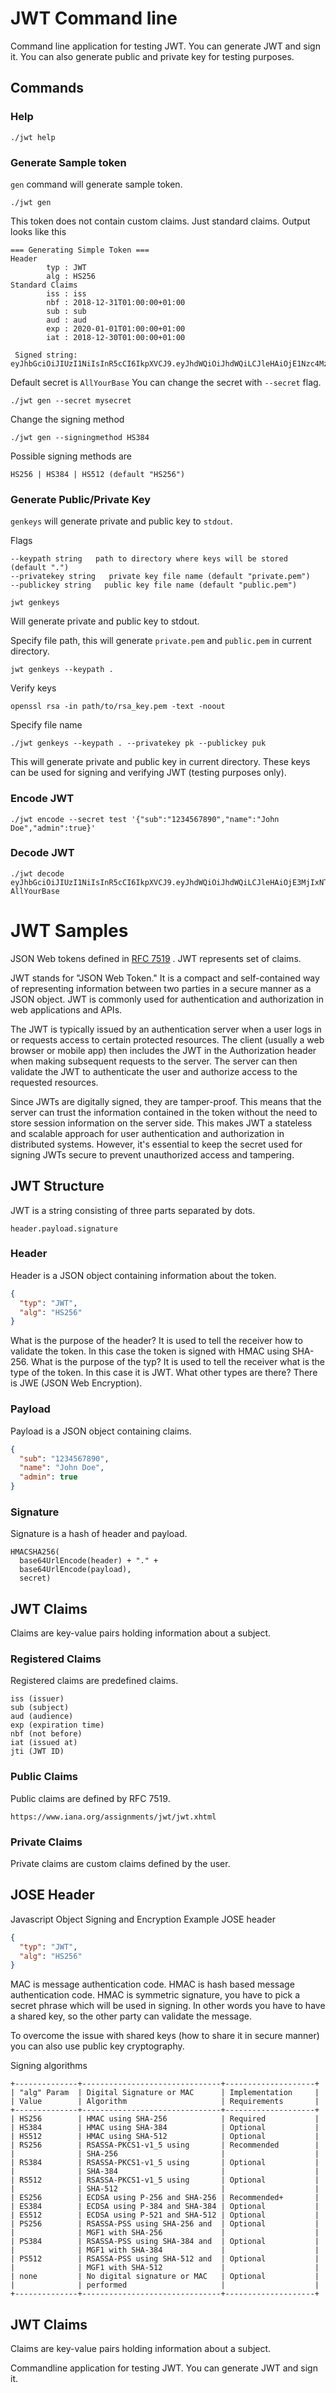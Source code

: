 # JWT Command line

Command line application for testing JWT. You can generate JWT and sign it.
You can also generate public and private key for testing purposes.
## Commands
### Help
```shell
./jwt help
```

### Generate Sample token

`gen` command will generate sample token.
```shell
./jwt gen 
```
This token does not contain custom claims. Just standard
claims. Output looks like this

```
=== Generating Simple Token ===
Header
        typ : JWT 
        alg : HS256 
Standard Claims
        iss : iss 
        nbf : 2018-12-31T01:00:00+01:00 
        sub : sub 
        aud : aud 
        exp : 2020-01-01T01:00:00+01:00 
        iat : 2018-12-30T01:00:00+01:00 

 Signed string: 
eyJhbGciOiJIUzI1NiIsInR5cCI6IkpXVCJ9.eyJhdWQiOiJhdWQiLCJleHAiOjE1Nzc4MzY4MDAsImlhdCI6MTU0NjEyODAwMCwiaXNzIjoiaXNzIiwibmJmIjoxNTQ2MjE0NDAwLCJzdWIiOiJzdWIifQ.vE5HikL25S3CUEuOEE9_GhcOtaXTsS5PSURVeR880iM
```
Default secret is `AllYourBase`
You can change the secret with `--secret` flag.
```shell
./jwt gen --secret mysecret
```

Change the signing method
```shell
./jwt gen --signingmethod HS384
```

Possible signing methods are
```
HS256 | HS384 | HS512 (default "HS256")
```


### Generate Public/Private Key
`genkeys` will generate private and public key to `stdout`.

Flags
```
--keypath string   path to directory where keys will be stored (default ".")
--privatekey string   private key file name (default "private.pem")
--publickey string   public key file name (default "public.pem")

```

```shell
jwt genkeys
```
Will generate private and public key to stdout.

Specify file path, this will generate `private.pem` and `public.pem` in current directory.
```shell
jwt genkeys --keypath .
```

Verify keys
```shell
openssl rsa -in path/to/rsa_key.pem -text -noout
```

Specify file name
```shell
./jwt genkeys --keypath . --privatekey pk --publickey puk
```

This will generate private and public key in current directory.
These keys can be used for signing and verifying JWT (testing purposes only).


### Encode JWT

```shell
./jwt encode --secret test '{"sub":"1234567890","name":"John Doe","admin":true}'
```


### Decode JWT

```shell
./jwt decode eyJhbGciOiJIUzI1NiIsInR5cCI6IkpXVCJ9.eyJhdWQiOiJhdWQiLCJleHAiOjE3MjIxNTIxNjgsImlhdCI6MTY5MDM1Njk2OCwiaXNzIjoiaXNzIiwibmJmIjoxNjkwNDQzMzY4LCJzdWIiOiJzdWIifQ._1L7ZTk4QpybaCk4rx2pgTwl1cGaRl8W9AUH_T3TfT0 AllYourBase
```

# JWT Samples
JSON Web tokens defined in [RFC 7519](https://datatracker.ietf.org/doc/html/rfc7519) . 
JWT represents set of claims. 

JWT stands for "JSON Web Token." It is a compact and self-contained way of representing 
information between two parties in a secure manner as a JSON object. 
JWT is commonly used for authentication and authorization in web applications and APIs.

The JWT is typically issued by an authentication server when a user logs in or 
requests access to certain protected resources. The client (usually a web browser or mobile app) 
then includes the JWT in the Authorization header when making subsequent requests to the server. 
The server can then validate the JWT to authenticate the user and authorize access to the requested resources.

Since JWTs are digitally signed, they are tamper-proof. This means that the server can trust the information 
contained in the token without the need to store session information on the server side. 
This makes JWT a stateless and scalable approach for user authentication and authorization in distributed systems. 
However, it's essential to keep the secret used for signing JWTs secure to prevent unauthorized access and tampering.
## JWT Structure
JWT is a string consisting of three parts separated by dots.
```
header.payload.signature
```
### Header
Header is a JSON object containing information about the token.
```json
{
  "typ": "JWT",
  "alg": "HS256"
}
```
What is the purpose of the header? It is used to tell the receiver
how to validate the token. In this case the token is signed with HMAC
using SHA-256.
What is the purpose of the typ? It is used to tell the receiver
what is the type of the token. In this case it is JWT.
What other types are there? There is JWE (JSON Web Encryption).

### Payload
Payload is a JSON object containing claims.
```json
{
  "sub": "1234567890",
  "name": "John Doe",
  "admin": true
}
```
### Signature
Signature is a hash of header and payload. 
```shell
HMACSHA256(
  base64UrlEncode(header) + "." +
  base64UrlEncode(payload),
  secret)
```
## JWT Claims
Claims are key-value pairs holding information about a subject.

### Registered Claims
Registered claims are predefined claims.
```
iss (issuer)
sub (subject)
aud (audience)
exp (expiration time)
nbf (not before)
iat (issued at)
jti (JWT ID)
```
### Public Claims
Public claims are defined by RFC 7519. 
```
https://www.iana.org/assignments/jwt/jwt.xhtml
```
### Private Claims
Private claims are custom claims defined by the user.

## JOSE Header
Javascript Object Signing and Encryption
Example JOSE header
```json
{
  "typ": "JWT",
  "alg": "HS256"
}
```

MAC is message authentication code.
HMAC is hash based message authentication code.
HMAC is symmetric signature, you have to pick a secret phrase
which will be used in signing. In other words you have to have
a shared key, so the other party can validate the message.

To overcome the issue with shared keys (how to share it in secure manner) 
you can also use public key cryptography.

Signing algorithms
```
+--------------+-------------------------------+--------------------+
| "alg" Param  | Digital Signature or MAC      | Implementation     |
| Value        | Algorithm                     | Requirements       |
+--------------+-------------------------------+--------------------+
| HS256        | HMAC using SHA-256            | Required           |
| HS384        | HMAC using SHA-384            | Optional           |
| HS512        | HMAC using SHA-512            | Optional           |
| RS256        | RSASSA-PKCS1-v1_5 using       | Recommended        |
|              | SHA-256                       |                    |
| RS384        | RSASSA-PKCS1-v1_5 using       | Optional           |
|              | SHA-384                       |                    |
| RS512        | RSASSA-PKCS1-v1_5 using       | Optional           |
|              | SHA-512                       |                    |
| ES256        | ECDSA using P-256 and SHA-256 | Recommended+       |
| ES384        | ECDSA using P-384 and SHA-384 | Optional           |
| ES512        | ECDSA using P-521 and SHA-512 | Optional           |
| PS256        | RSASSA-PSS using SHA-256 and  | Optional           |
|              | MGF1 with SHA-256             |                    |
| PS384        | RSASSA-PSS using SHA-384 and  | Optional           |
|              | MGF1 with SHA-384             |                    |
| PS512        | RSASSA-PSS using SHA-512 and  | Optional           |
|              | MGF1 with SHA-512             |                    |
| none         | No digital signature or MAC   | Optional           |
|              | performed                     |                    |
+--------------+-------------------------------+--------------------+
```

## JWT Claims
Claims are key-value pairs holding information about a subject.

Commandline application for testing JWT. You can generate JWT and sign it.
